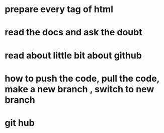 # prepare every tag of html


# read the docs and ask the doubt 


# read about little bit about github

# how to push the code, pull the code, make a new branch , switch to new branch 

# git hub 